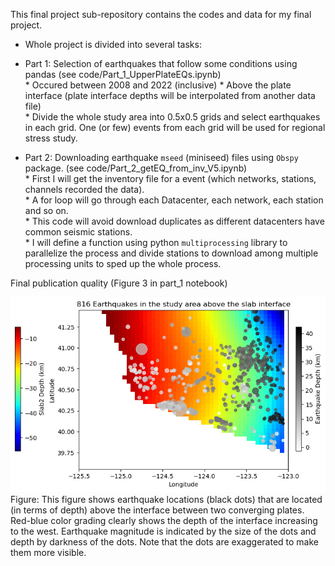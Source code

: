 This final project sub-repository contains the codes and data for my final project.
* Whole project is divided into several tasks:
* Part 1: Selection of earthquakes that follow some conditions using pandas
    (see code/Part_1_UpperPlateEQs.ipynb) \
        * Occured between 2008 and 2022 (inclusive)
        * Above the plate interface (plate interface depths will be interpolated from another data file) \
        * Divide the whole study area into 0.5x0.5 grids and select earthquakes in each grid. One (or few) events from each grid will be used for regional stress study.
        
* Part 2: Downloading earthquake `mseed` (miniseed) files using `Obspy` package.
    (see code/Part_2_getEQ_from_inv_V5.ipynb) \
        * First I will get the inventory file for a event (which networks, stations, channels recorded the data). \
        * A for loop will go through each Datacenter, each network, each station and so on. \
            * This code will avoid download duplicates as different datacenters have common seismic stations. \
        * I will define a function using python `multiprocessing` library to parallelize the process and divide stations to download among multiple processing units to sped up the whole process.

Final publication quality (Figure 3 in part_1 notebook)

![Alt text](pub_figure.png)
Figure: This figure shows earthquake locations (black dots) that are located (in terms of depth) above the interface between two converging plates. Red-blue color grading clearly shows the depth of the interface increasing to the west. Earthquake magnitude is indicated by the size of the dots and depth by darkness of the dots. Note that the dots are exaggerated to make them more visible.


<!-- Please ignore the following as I was not able to go that far I will do these step for my own research
        * Part 3: `(not included here)` Picking earthquake arrival times at each station using `PyRocko` package which is a UI based software and the `mseed` files from `Part 2`. This will produce a `txt` file containing earthquake arrival times, P-wave polarity (positve/negative), station location for each event ID. This is a manual process.
        * Part 4: Earthquake location determination using `grid search` method and checking location accuracy of depth given by USGS. This uses a lot of computing power as the whole study area will be divided into 3D cubes and calculate seismic raypath from source to station. I will try to use `parallel computing` in this step.
        * Part 5: Determine `Focal mechanism` of each major earthquake using `HASH` software (a fortran program widely used for this purpose). Focal mechanism is displayed as a `beachball` which shows areas of compressional and dialational stress around an earthquake.
        * Part 6: Use machine learning algorithms to determine `Focal mechanism` and compare them with calculated results from the `HASH` program. -->